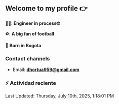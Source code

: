 ## Welcome to my profile 👉

👨‍💻: **Engineer in process🤓**

⚽: **A big fan of football**

📍 **Born in Bogota**

### Contact channels

- Email: **dhortua959@gmail.com**


### :zap: Actividad reciente
<!--RECENT_ACTIVITY:start-->
<!--RECENT_ACTIVITY:end-->
<!--RECENT_ACTIVITY:last_update-->
Last Updated: Thursday, July 10th, 2025, 1:18:01 PM
<!--RECENT_ACTIVITY:last_update_end-->
